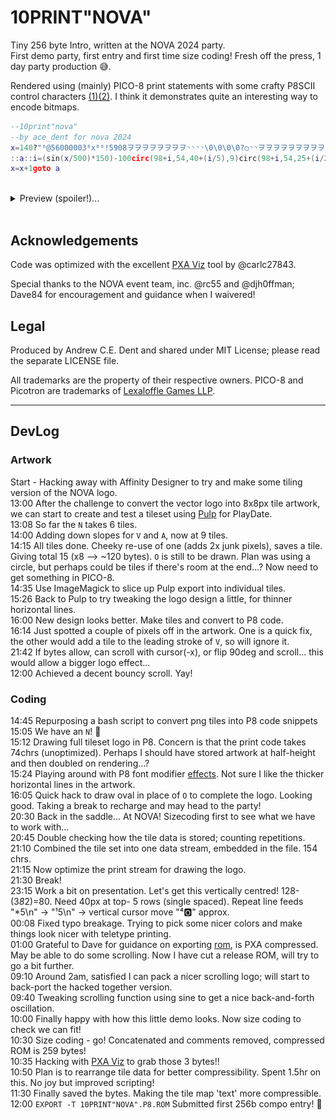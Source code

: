 # 10PRINT"NOVA"

Tiny 256 byte Intro, written at the NOVA 2024 party.  
First demo party, first entry and first time size coding! Fresh off the press, 1 day party production 😅.  

Rendered using (mainly) PICO-8 print statements with some crafty P8SCII control characters [(1)](https://pico-8.fandom.com/wiki/P8SCII_Control_Codes)[(2)](https://pico-8.fandom.com/wiki/P8SCII). I think it demonstrates quite an interesting way to encode bitmaps.



```lua
--10print"nova"
--by ace_dent for nova 2024
x=140?"⁶@56000003⁸x⁸⁶!5908ヲヲヲヲヲヲヲヲ◝◝◝◝\0\0\0\0?○◝◝ヲヲヲヲヲヲヲヲヲヲユナ\0\0\0\0゜?○◝ユナら█\0\0\0\0¹³⁷⁷ᶠᶠ゜゛><|xヲユユナナらら██\0\0\0\0\0\0\0\0\0▒▒れれフ◝◝◝~<⁷³³¹¹\0\0\0|<>゛゜ᶠᶠ⁷█らナナユユヲx³³⁷⁷◝◝◝◜"
::a::i=(sin(x/500)*150)-100circ(98+i,54,40+(i/5),9)circ(98+i,54,25+(i/2),10)cursor(i,32,2)?"ᵉ⁶pabbc000fbg0ng\na00a00000hjmhj\na00de0000iklioe\n⁶1⁶c"
x=x+1goto a
```

<br>

<details>
    <summary>Preview (spoiler!)...</summary>
    <img width="384" height="384" src="./assets/10PRINT^NOVA^-preview.gif" alt="">
</details>

<br>


## Acknowledgements

Code was optimized with the excellent [PXA Viz](https://carlc27843.itch.io/pico-8-source-compression-visualizer) tool by @carlc27843.

Special thanks to the NOVA event team, inc. @rc55 and @djh0ffman; Dave84 for encouragement and guidance when I waivered!


## Legal

Produced by Andrew C.E. Dent and shared under MIT License; please read the separate LICENSE file.

All trademarks are the property of their respective owners. PICO-8 and Picotron are trademarks of [Lexaloffle Games LLP](https://www.lexaloffle.com/).


---


## DevLog

### Artwork

Start - Hacking away with Affinity Designer to try and make some tiling version of the NOVA logo.  
13:00 After the challenge to convert the vector logo into 8x8px tile artwork, we can start to create and test a tileset using [Pulp](https://play.date/pulp/) for PlayDate.  
13:08 So far the `N` takes 6 tiles.  
14:00 Adding down slopes for `V` and `A`, now at 9 tiles.  
14:15 All tiles done. Cheeky re-use of one (adds 2x junk pixels), saves a tile. Giving total 15 (x8 --> ~120 bytes). `O` is still to be drawn. Plan was using a circle, but perhaps could be tiles if there's room at the end...? Now need to get something in PICO-8.  
14:35 Use ImageMagick to slice up Pulp export into individual tiles.  
15:26 Back to Pulp to try tweaking the logo design a little, for thinner horizontal lines.  
16:00 New design looks better. Make tiles and convert to P8 code.  
16:14 Just spotted a couple of pixels off in the artwork. One is a quick fix, the other would add a tile to the leading stroke of `V`, so will ignore it.  
21:42 If bytes allow, can scroll with cursor(-x), or flip 90deg and scroll... this would allow a bigger logo effect...  
12:00 Achieved a decent bouncy scroll. Yay!

### Coding

14:45 Repurposing a bash script to convert png tiles into P8 code snippets  
15:05 We have an `N`! 🎉  
15:12 Drawing full tileset logo in P8. Concern is that the print code takes 74chrs (unoptimized). Perhaps I should have stored artwork at half-height and then doubled on rendering...?  
15:24 Playing around with P8 font modifier [effects](https://pico-8.fandom.com/wiki/P8SCII_Control_Codes#Changing_character_rendering_modes). Not sure I like the thicker horizontal lines in the artwork.  
16:05 Quick hack to draw oval in place of `O` to complete the logo. Looking good. Taking a break to recharge and may head to the party!  
20:30 Back in the saddle... At NOVA! Sizecoding first to see what we have to work with...  
20:45 Double checking how the tile data is stored; counting repetitions.  
21:10 Combined the tile set into one data stream, embedded in the file. 154 chrs.  
21:15 Now optimize the print stream for drawing the logo.  
21:30 Break!  
23:15 Work a bit on presentation. Let's get this vertically centred! 128-(3*8*2)=80. Need 40px at top- 5 rows (single spaced). Repeat line feeds "\*5\n" → "¹5\n" →  vertical cursor move "⁴🅾️" approx.  
00:08 Fixed typo breakage. Trying to pick some nicer colors and make things look nicer with teletype printing.  
01:00 Grateful to Dave for guidance on exporting [rom](http://www.sizecoding.org/wiki/PICO-8#Tiny_ROM_Export), is PXA compressed. May be able to do some scrolling. Now I have cut a release ROM, will try to go a bit further.  
09:10 Around 2am, satisfied I can pack a nicer scrolling logo; will start to back-port the hacked together version.  
09:40 Tweaking scrolling function using sine to get a nice back-and-forth oscillation.  
10:00 Finally happy with how this little demo looks. Now size coding to check we can fit!  
10:30 Size coding - go! Concatenated and comments removed, compressed ROM is 259 bytes!  
10:35 Hacking with [PXA Viz](https://carlc27843.itch.io/pico-8-source-compression-visualizer) to grab those 3 bytes!!  
10:50 Plan is to rearrange tile data for better compressibility. Spent 1.5hr on this. No joy but improved scripting!  
11:30 Finally saved the bytes. Making the tile map 'text' more compressible.  
12:00 `EXPORT -T 10PRINT"NOVA".P8.ROM` Submitted first 256b compo entry! 🥳  
